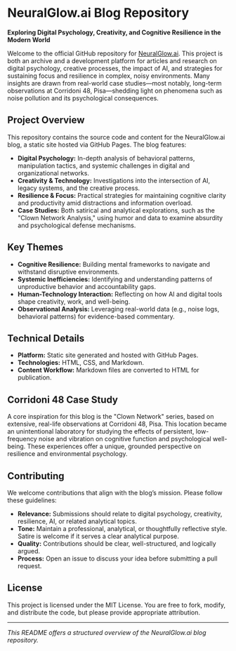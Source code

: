 # NeuralGlow.ai Blog Repository

**Exploring Digital Psychology, Creativity, and Cognitive Resilience in the Modern World**

Welcome to the official GitHub repository for [NeuralGlow.ai](https://neuralglow.ai). This project is both an archive and a development platform for articles and research on digital psychology, creative processes, the impact of AI, and strategies for sustaining focus and resilience in complex, noisy environments. Many insights are drawn from real-world case studies—most notably, long-term observations at Corridoni 48, Pisa—shedding light on phenomena such as noise pollution and its psychological consequences.

## Project Overview

This repository contains the source code and content for the NeuralGlow.ai blog, a static site hosted via GitHub Pages. The blog features:

- **Digital Psychology:** In-depth analysis of behavioral patterns, manipulation tactics, and systemic challenges in digital and organizational networks.
- **Creativity & Technology:** Investigations into the intersection of AI, legacy systems, and the creative process.
- **Resilience & Focus:** Practical strategies for maintaining cognitive clarity and productivity amid distractions and information overload.
- **Case Studies:** Both satirical and analytical explorations, such as the "Clown Network Analysis," using humor and data to examine absurdity and psychological defense mechanisms.

## Key Themes

- **Cognitive Resilience:** Building mental frameworks to navigate and withstand disruptive environments.
- **Systemic Inefficiencies:** Identifying and understanding patterns of unproductive behavior and accountability gaps.
- **Human-Technology Interaction:** Reflecting on how AI and digital tools shape creativity, work, and well-being.
- **Observational Analysis:** Leveraging real-world data (e.g., noise logs, behavioral patterns) for evidence-based commentary.

## Technical Details

- **Platform:** Static site generated and hosted with GitHub Pages.
- **Technologies:** HTML, CSS, and Markdown.
- **Content Workflow:** Markdown files are converted to HTML for publication.

## Corridoni 48 Case Study

A core inspiration for this blog is the "Clown Network" series, based on extensive, real-life observations at Corridoni 48, Pisa. This location became an unintentional laboratory for studying the effects of persistent, low-frequency noise and vibration on cognitive function and psychological well-being. These experiences offer a unique, grounded perspective on resilience and environmental psychology.

## Contributing

We welcome contributions that align with the blog’s mission. Please follow these guidelines:

- **Relevance:** Submissions should relate to digital psychology, creativity, resilience, AI, or related analytical topics.
- **Tone:** Maintain a professional, analytical, or thoughtfully reflective style. Satire is welcome if it serves a clear analytical purpose.
- **Quality:** Contributions should be clear, well-structured, and logically argued.
- **Process:** Open an issue to discuss your idea before submitting a pull request.

## License

This project is licensed under the MIT License. You are free to fork, modify, and distribute the code, but please provide appropriate attribution.

---

*This README offers a structured overview of the NeuralGlow.ai blog repository.*
